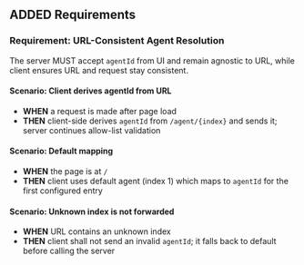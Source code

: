 ## ADDED Requirements

### Requirement: URL-Consistent Agent Resolution
The server MUST accept `agentId` from UI and remain agnostic to URL, while client ensures URL and request stay consistent.

#### Scenario: Client derives agentId from URL
- **WHEN** a request is made after page load
- **THEN** client-side derives `agentId` from `/agent/{index}` and sends it; server continues allow-list validation

#### Scenario: Default mapping
- **WHEN** the page is at `/`
- **THEN** client uses default agent (index 1) which maps to `agentId` for the first configured entry

#### Scenario: Unknown index is not forwarded
- **WHEN** URL contains an unknown index
- **THEN** client shall not send an invalid `agentId`; it falls back to default before calling the server


